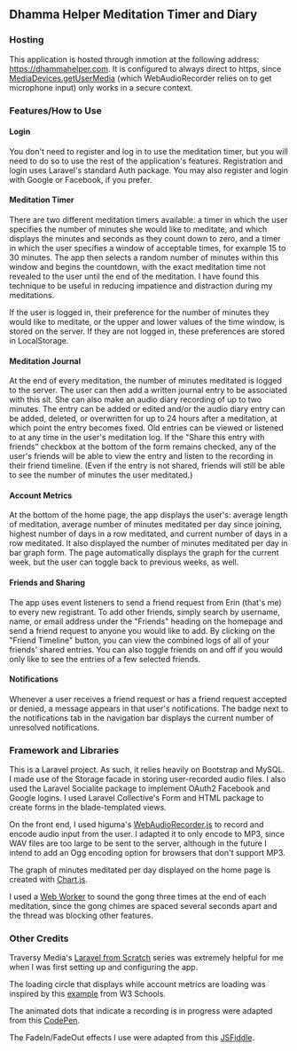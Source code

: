 ## Dhamma Helper Meditation Timer and Diary


### Hosting

This application is hosted through inmotion at the following address: <a href="https://dhammahelper.com" target="_blank">https://dhammahelper.com</a>. It is configured to always direct to https, since <a href="https://developer.mozilla.org/en-US/docs/Web/API/MediaDevices/getUserMedia" target="_blank">MediaDevices.getUserMedia</a> (which WebAudioRecorder relies on to get microphone input) only works in a secure context. 


### Features/How to Use

#### Login

You don't need to register and log in to use the meditation timer, but you will need to do so to use the rest of the application's features. Registration and login uses Laravel's standard Auth package. You may also register and login with Google or Facebook, if you prefer. 

#### Meditation Timer

There are two different meditation timers available: a timer in which the user specifies the number of minutes she would like to meditate, and which displays the minutes and seconds as they count down to zero, and a timer in which the user specifies a window of acceptable times, for example 15 to 30 minutes. The app then selects a random number of minutes within this window and begins the countdown, with the exact meditation time not revealed to the user until the end of the meditation. I have found this technique to be useful in reducing impatience and distraction during my meditations. 

If the user is logged in, their preference for the number of minutes they would like to meditate, or the upper and lower values of the time window, is stored on the server. If they are not logged in, these preferences are stored in LocalStorage.

#### Meditation Journal

At the end of every meditation, the number of minutes meditated is logged to the server. The user can then add a written journal entry to be associated with this sit. She can also make an audio diary recording of up to two minutes. The entry can be added or edited and/or the audio diary entry can be added, deleted, or overwritten for up to 24 hours after a meditation, at which point the entry becomes fixed. Old entries can be viewed or listened to at any time in the user's meditation log. If the "Share this entry with friends" checkbox at the bottom of the form remains checked, any of the user's friends will be able to view the entry and listen to the recording in their friend timeline. (Even if the entry is not shared, friends will still be able to see the number of minutes the user meditated.)

#### Account Metrics

At the bottom of the home page, the app displays the user's: average length of meditation, average number of minutes meditated per day since joining, highest number of days in a row meditated, and current number of days in a row meditated. It also displayed the number of minutes meditated per day in bar graph form. The page automatically displays the graph for the current week, but the user can toggle back to previous weeks, as well.

#### Friends and Sharing

The app uses event listeners to send a friend request from Erin (that's me) to every new registrant. To add other friends, simply search by username, name, or email address under the "Friends" heading on the homepage and send a friend request to anyone you would like to add. By clicking on the "Friend Timeline" button, you can view the combined logs of all of your friends' shared entries. You can also toggle friends on and off if you would only like to see the entries of a few selected friends. 

#### Notifications

Whenever a user receives a friend request or has a friend request accepted or denied, a message appears in that user's notifications. The badge next to the notifications tab in the navigation bar displays the current number of unresolved notifications.


### Framework and Libraries

This is a Laravel project. As such, it relies heavily on Bootstrap and MySQL. I made use of the Storage facade in storing user-recorded audio files. I also used the Laravel Socialite package to implement OAuth2 Facebook and Google logins. I used Laravel Collective's Form and HTML package to create forms in the blade-templated views.

On the front end, I used higuma's <a href="https://github.com/higuma/web-audio-recorder-js" target="_blank">WebAudioRecorder.js</a> to record and encode audio input from the user. I adapted it to only encode to MP3, since WAV files are too large to be sent to the server, although in the future I intend to add an Ogg encoding option for browsers that don't support MP3. 

The graph of minutes meditated per day displayed on the home page is created with <a href="https://www.chartjs.org/" target="_blank">Chart.js</a>.

I used a <a href="https://www.w3schools.com/html/html5_webworkers.asp" target="_blank">Web Worker</a> to sound the gong three times at the end of each meditation, since the gong chimes are spaced several seconds apart and the thread was blocking other features.


### Other Credits

Traversy Media's <a href="https://www.youtube.com/playlist?list=PLillGF-RfqbYhQsN5WMXy6VsDMKGadrJ-" target="_blank">Laravel from Scratch</a> series was extremely helpful for me when I was first setting up and configuring the app.

The loading circle that displays while account metrics are loading was inspired by this <a href="https://www.w3schools.com/howto/tryit.asp?filename=tryhow_css_loader5" target="_blank">example</a> from W3 Schools.

The animated dots that indicate a recording is in progress were adapted from this <a href="https://codepen.io/chrisnager/pen/yfwgE" target="_blank">CodePen</a>.

The FadeIn/FadeOut effects I use were adapted from this <a href="http://jsfiddle.net/TH2dn/606/" target="_blank">JSFiddle</a>.

